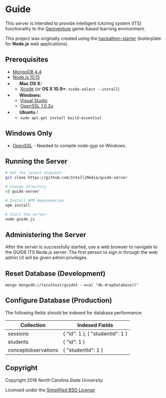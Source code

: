 Guide
=====

This server is intended to provide intelligent tutoring system (ITS) functionality to the [Geniventure](https://concord.org/blog/tag/geniventure/) game-based learning environment.

This project was originally created using the [hackathon-starter](https://github.com/sahat/hackathon-starter) (boilerplate for **Node.js** web applications).

## Prerequisites

- [MongoDB 4.4](https://www.mongodb.org/downloads)
- [Node.js 10.15](https://nodejs.org/en/download/releases/)
- <img src="http://deluge-torrent.org/images/apple-logo.gif" height="17">&nbsp;**Mac OS X:**
  - [Xcode](https://itunes.apple.com/us/app/xcode/id497799835?mt=12) (or **OS X 10.9+**: `xcode-select --install`)
- <img src="http://dc942d419843af05523b-ff74ae13537a01be6cfec5927837dcfe.r14.cf1.rackcdn.com/wp-content/uploads/windows-8-50x50.jpg" height="17">&nbsp;**Windows:**
  - [Visual Studio](https://www.visualstudio.com/products/visual-studio-community-vs)
  - [OpenSSL 1.0.2u](https://slproweb.com/products/Win32OpenSSL.html)
- <img src="https://lh5.googleusercontent.com/-2YS1ceHWyys/AAAAAAAAAAI/AAAAAAAAAAc/0LCb_tsTvmU/s46-c-k/photo.jpg" height="17">&nbsp;**Ubuntu** / 
  - `sudo apt-get install build-essential`
 
 ## Windows Only
  - [OpenSSL](https://www.openssl.org/) - Needed to compile node-gyp on Windows.


## Running the Server

```bash
# Get the latest snapshot
git clone https://github.com/IntelliMedia/guide-server

# Change directory
cd guide-server

# Install NPM dependencies
npm install

# Start the server
node guide.js
```

## Administering the Server

After the server is successfully started, use a web browser to navigate to the GUIDE ITS Node.js server. The first person to sign in through the web admin UI will be given admin privileges.

## Reset Database (Development)

```
mongo mongodb://localhost/guide3 --eval "db.dropDatabase()"
```

## Configure Database (Production)

The following fields should be indexed for database performance:

| Collection | Indexed Fields |
| ----- | -------------- |
| sessions | { "id": 1 }, { "studentId": 1 } |
| students | { "id": 1 } |
| conceptobservations | { "studentId": 1 } |

## Copyright

Copyright 2016 North Carolina State University

Licensed under the [Simplified BSD License](LICENSE.md)
